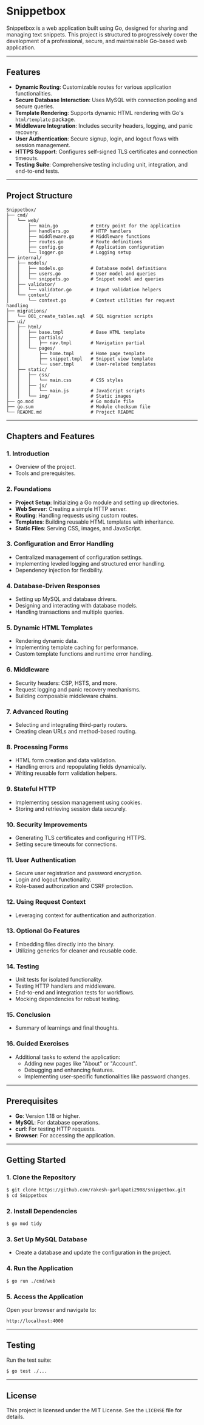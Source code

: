 # Snippetbox

Snippetbox is a web application built using Go, designed for sharing and managing text snippets. This project is structured to progressively cover the development of a professional, secure, and maintainable Go-based web application.

---

## Features

- **Dynamic Routing**: Customizable routes for various application functionalities.
- **Secure Database Interaction**: Uses MySQL with connection pooling and secure queries.
- **Template Rendering**: Supports dynamic HTML rendering with Go's `html/template` package.
- **Middleware Integration**: Includes security headers, logging, and panic recovery.
- **User Authentication**: Secure signup, login, and logout flows with session management.
- **HTTPS Support**: Configures self-signed TLS certificates and connection timeouts.
- **Testing Suite**: Comprehensive testing including unit, integration, and end-to-end tests.

---

## Project Structure

```
Snippetbox/
├── cmd/
│   └── web/
│       ├── main.go            # Entry point for the application
│       ├── handlers.go        # HTTP handlers
│       ├── middleware.go      # Middleware functions
│       ├── routes.go          # Route definitions
│       ├── config.go          # Application configuration
│       └── logger.go          # Logging setup
├── internal/
│   ├── models/
│   │   ├── models.go          # Database model definitions
│   │   ├── users.go           # User model and queries
│   │   └── snippets.go        # Snippet model and queries
│   ├── validator/
│   │   └── validator.go       # Input validation helpers
│   └── context/
│       └── context.go         # Context utilities for request handling
├── migrations/
│   └── 001_create_tables.sql  # SQL migration scripts
├── ui/
│   ├── html/
│   │   ├── base.tmpl          # Base HTML template
│   │   ├── partials/
│   │   │   ├── nav.tmpl       # Navigation partial
│   │   └── pages/
│   │       ├── home.tmpl      # Home page template
│   │       ├── snippet.tmpl   # Snippet view template
│   │       └── user.tmpl      # User-related templates
│   ├── static/
│   │   ├── css/
│   │   │   └── main.css       # CSS styles
│   │   ├── js/
│   │   │   └── main.js        # JavaScript scripts
│   │   └── img/               # Static images
├── go.mod                     # Go module file
├── go.sum                     # Module checksum file
└── README.md                  # Project README
```

---

## Chapters and Features

### 1. **Introduction**
- Overview of the project.
- Tools and prerequisites.

### 2. **Foundations**
- **Project Setup**: Initializing a Go module and setting up directories.
- **Web Server**: Creating a simple HTTP server.
- **Routing**: Handling requests using custom routes.
- **Templates**: Building reusable HTML templates with inheritance.
- **Static Files**: Serving CSS, images, and JavaScript.

### 3. **Configuration and Error Handling**
- Centralized management of configuration settings.
- Implementing leveled logging and structured error handling.
- Dependency injection for flexibility.

### 4. **Database-Driven Responses**
- Setting up MySQL and database drivers.
- Designing and interacting with database models.
- Handling transactions and multiple queries.

### 5. **Dynamic HTML Templates**
- Rendering dynamic data.
- Implementing template caching for performance.
- Custom template functions and runtime error handling.

### 6. **Middleware**
- Security headers: CSP, HSTS, and more.
- Request logging and panic recovery mechanisms.
- Building composable middleware chains.

### 7. **Advanced Routing**
- Selecting and integrating third-party routers.
- Creating clean URLs and method-based routing.

### 8. **Processing Forms**
- HTML form creation and data validation.
- Handling errors and repopulating fields dynamically.
- Writing reusable form validation helpers.

### 9. **Stateful HTTP**
- Implementing session management using cookies.
- Storing and retrieving session data securely.

### 10. **Security Improvements**
- Generating TLS certificates and configuring HTTPS.
- Setting secure timeouts for connections.

### 11. **User Authentication**
- Secure user registration and password encryption.
- Login and logout functionality.
- Role-based authorization and CSRF protection.

### 12. **Using Request Context**
- Leveraging context for authentication and authorization.

### 13. **Optional Go Features**
- Embedding files directly into the binary.
- Utilizing generics for cleaner and reusable code.

### 14. **Testing**
- Unit tests for isolated functionality.
- Testing HTTP handlers and middleware.
- End-to-end and integration tests for workflows.
- Mocking dependencies for robust testing.

### 15. **Conclusion**
- Summary of learnings and final thoughts.

### 16. **Guided Exercises**
- Additional tasks to extend the application:
  - Adding new pages like "About" or "Account".
  - Debugging and enhancing features.
  - Implementing user-specific functionalities like password changes.

---

## Prerequisites

- **Go**: Version 1.18 or higher.
- **MySQL**: For database operations.
- **curl**: For testing HTTP requests.
- **Browser**: For accessing the application.

---

## Getting Started

### 1. Clone the Repository
```bash
$ git clone https://github.com/rakesh-garlapati2908/snippetbox.git
$ cd Snippetbox
```

### 2. Install Dependencies
```bash
$ go mod tidy
```

### 3. Set Up MySQL Database
- Create a database and update the configuration in the project.

### 4. Run the Application
```bash
$ go run ./cmd/web
```

### 5. Access the Application
Open your browser and navigate to:
```
http://localhost:4000
```

---

## Testing

Run the test suite:
```bash
$ go test ./...
```

---

## License

This project is licensed under the MIT License. See the `LICENSE` file for details.


